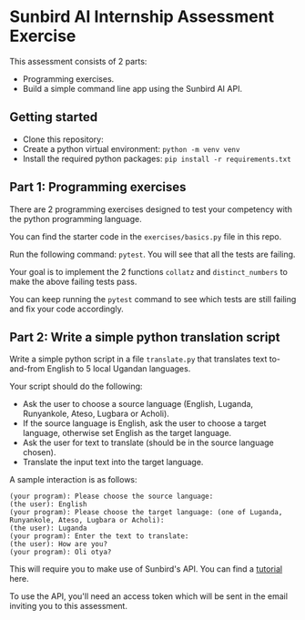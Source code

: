# Sunbird AI Internship Assessment Exercise

This assessment consists of 2 parts:
- Programming exercises.
- Build a simple command line app using the Sunbird AI API.

## Getting started
- Clone this repository:
- Create a python virtual environment: `python -m venv venv`
- Install the required python packages: `pip install -r requirements.txt` 

## Part 1: Programming exercises
There are 2 programming exercises designed to test your competency with the python programming language. 

You can find the starter code in the `exercises/basics.py` file in this repo.

Run the following command: `pytest`. You will see that all the tests are failing.

Your goal is to implement the 2 functions `collatz` and `distinct_numbers` to make the above failing tests pass.

You can keep running the `pytest` command to see which tests are still failing and fix your code accordingly.

## Part 2: Write a simple python translation script
Write a simple python script in a file `translate.py` that translates text to-and-from English to 5 local Ugandan languages.

Your script should do the following:
- Ask the user to choose a source language (English, Luganda, Runyankole, Ateso, Lugbara or Acholi).
- If the source language is English, ask the user to choose a target language, otherwise set English as the target language.
- Ask the user for text to translate (should be in the source language chosen).
- Translate the input text into the target language.

A sample interaction is as follows:
```
(your program): Please choose the source language:
(the user): English
(your program): Please choose the target language: (one of Luganda, Runyankole, Ateso, Lugbara or Acholi):
(the user): Luganda
(your program): Enter the text to translate:
(the user): How are you?
(your program): Oli otya?
```

This will require you to make use of Sunbird's API. You can find a [tutorial](https://github.com/SunbirdAI/sunbird-ai-api/blob/main/tutorial.md) here. 

To use the API, you'll need an access token which will be sent in the email inviting you to this assessment.
